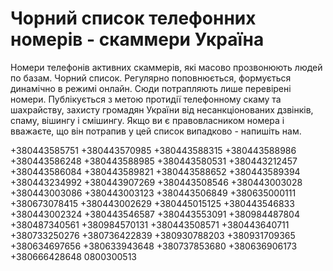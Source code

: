 # Чорний список телефонних номерів - скаммери Україна
Номери телефонів активних скаммерів, які масово прозвонюють людей по базам. Чорний список. Регулярно поповнюється, формується динамічно в режимі онлайн. Сюди потрапляють лише перевірені номери. Публікується з метою протидії телефонному скаму та шахрайству, захисту громадян України від несанкціонованих дзвінків, спаму, вішингу і смішингу. Якщо ви є правовласником номера і вважаєте, що він потрапив у цей список випадково - напишіть нам.

+380443585751
+380443570985
+380443588315
+380443588986
+380443586248
+380443588985
+380443580531
+380443212457
+380443586084
+380443589821
+380443588652
+380443589394
+380443234992
+380443907269
+380443508546
+380443003028
+380443003086
+380443003123
+380443506849
+380635000111
+380673078415
+380443002629
+380445015125
+380443546833
+380443002324
+380443546587
+380443553091
+380984487804
+380487340561
+380984570131
+380443508571
+380443640711
+380733250276
+380736422839
+380930788203
+380931709365
+380634697656
+380633943648
+380737853680
+380636906173
+380666428648
0800300513
